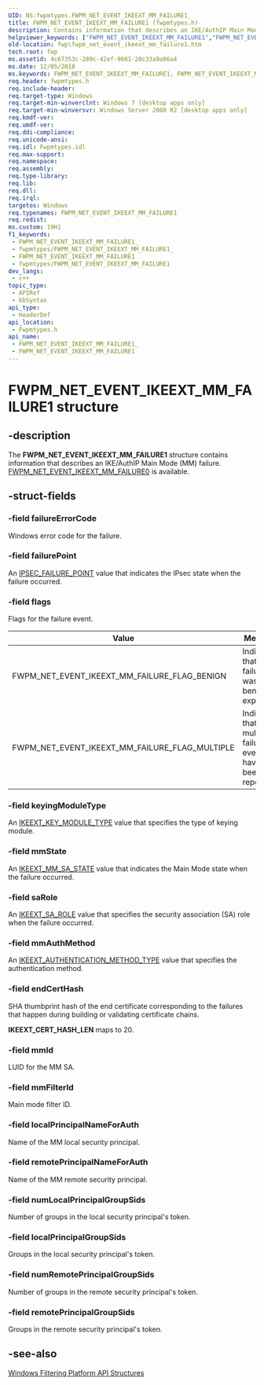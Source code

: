 ```yaml
---
UID: NS:fwpmtypes.FWPM_NET_EVENT_IKEEXT_MM_FAILURE1_
title: FWPM_NET_EVENT_IKEEXT_MM_FAILURE1 (fwpmtypes.h)
description: Contains information that describes an IKE/AuthIP Main Mode (MM) failure.
helpviewer_keywords: ["FWPM_NET_EVENT_IKEEXT_MM_FAILURE1","FWPM_NET_EVENT_IKEEXT_MM_FAILURE1 structure [Filtering]","FWPM_NET_EVENT_IKEEXT_MM_FAILURE_FLAG_BENIGN","FWPM_NET_EVENT_IKEEXT_MM_FAILURE_FLAG_MULTIPLE","fwp.fwpm_net_event_ikeext_mm_failure1","fwpmtypes/FWPM_NET_EVENT_IKEEXT_MM_FAILURE1"]
old-location: fwp\fwpm_net_event_ikeext_mm_failure1.htm
tech.root: fwp
ms.assetid: 4c67353c-289c-42ef-9081-20c33a9a06a4
ms.date: 12/05/2018
ms.keywords: FWPM_NET_EVENT_IKEEXT_MM_FAILURE1, FWPM_NET_EVENT_IKEEXT_MM_FAILURE1 structure [Filtering], FWPM_NET_EVENT_IKEEXT_MM_FAILURE_FLAG_BENIGN, FWPM_NET_EVENT_IKEEXT_MM_FAILURE_FLAG_MULTIPLE, fwp.fwpm_net_event_ikeext_mm_failure1, fwpmtypes/FWPM_NET_EVENT_IKEEXT_MM_FAILURE1
req.header: fwpmtypes.h
req.include-header: 
req.target-type: Windows
req.target-min-winverclnt: Windows 7 [desktop apps only]
req.target-min-winversvr: Windows Server 2008 R2 [desktop apps only]
req.kmdf-ver: 
req.umdf-ver: 
req.ddi-compliance: 
req.unicode-ansi: 
req.idl: Fwpmtypes.idl
req.max-support: 
req.namespace: 
req.assembly: 
req.type-library: 
req.lib: 
req.dll: 
req.irql: 
targetos: Windows
req.typenames: FWPM_NET_EVENT_IKEEXT_MM_FAILURE1
req.redist: 
ms.custom: 19H1
f1_keywords:
 - FWPM_NET_EVENT_IKEEXT_MM_FAILURE1_
 - fwpmtypes/FWPM_NET_EVENT_IKEEXT_MM_FAILURE1_
 - FWPM_NET_EVENT_IKEEXT_MM_FAILURE1
 - fwpmtypes/FWPM_NET_EVENT_IKEEXT_MM_FAILURE1
dev_langs:
 - c++
topic_type:
 - APIRef
 - kbSyntax
api_type:
 - HeaderDef
api_location:
 - Fwpmtypes.h
api_name:
 - FWPM_NET_EVENT_IKEEXT_MM_FAILURE1_
 - FWPM_NET_EVENT_IKEEXT_MM_FAILURE1
---
```


# FWPM_NET_EVENT_IKEEXT_MM_FAILURE1 structure


## -description

The **FWPM_NET_EVENT_IKEEXT_MM_FAILURE1** structure contains information that describes an IKE/AuthIP Main Mode (MM) failure.
[FWPM_NET_EVENT_IKEEXT_MM_FAILURE0](ns-fwpmtypes-fwpm_net_event_ikeext_mm_failure0.md) is available.

## -struct-fields

### -field failureErrorCode

Windows error code for the failure.

### -field failurePoint

An [IPSEC_FAILURE_POINT](../ipsectypes/ne-ipsectypes-ipsec_failure_point.md) value that indicates the IPsec state when the failure occurred.

### -field flags

Flags for the failure event.

| Value | Meaning |
| ----- | ------- |
| FWPM_NET_EVENT_IKEEXT_MM_FAILURE_FLAG_BENIGN | Indicates that the failure was benign or expected. |
| FWPM_NET_EVENT_IKEEXT_MM_FAILURE_FLAG_MULTIPLE | Indicates that multiple failure events have been reported. |

### -field keyingModuleType

An [IKEEXT_KEY_MODULE_TYPE](../iketypes/ne-iketypes-ikeext_key_module_type.md) value that specifies the type of keying module.

### -field mmState

An [IKEEXT_MM_SA_STATE](../iketypes/ne-iketypes-ikeext_mm_sa_state.md) value that indicates the Main Mode state when the failure occurred.

### -field saRole

An [IKEEXT_SA_ROLE](../iketypes/ne-iketypes-ikeext_sa_role.md) value that specifies the security association (SA) role when the failure occurred.

### -field mmAuthMethod

An [IKEEXT_AUTHENTICATION_METHOD_TYPE](../iketypes/ne-iketypes-ikeext_authentication_method_type.md) value that specifies the authentication method.

### -field endCertHash

SHA thumbprint hash of the end certificate corresponding to the failures that happen during building or validating certificate chains.

**IKEEXT_CERT_HASH_LEN** maps to 20.

### -field mmId

LUID for the MM SA.

### -field mmFilterId

Main mode filter ID.

### -field localPrincipalNameForAuth

Name of the MM local security principal.

### -field remotePrincipalNameForAuth

Name of the MM remote security principal.

### -field numLocalPrincipalGroupSids

Number of groups in the local security principal's token.

### -field localPrincipalGroupSids

Groups in the local security principal's token.

### -field numRemotePrincipalGroupSids

Number of groups in the remote security principal's token.

### -field remotePrincipalGroupSids

Groups in the remote security principal's token.

## -see-also

[Windows Filtering Platform  API Structures](/windows/desktop/FWP/fwp-structs)

